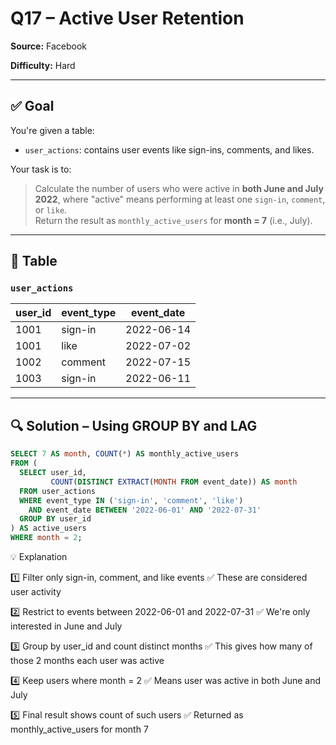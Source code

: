 # Q17 – Active User Retention  
**Source:** Facebook

**Difficulty:** Hard  

---

## ✅ Goal  
You're given a table:

- `user_actions`: contains user events like sign-ins, comments, and likes.

Your task is to:  
> Calculate the number of users who were active in **both June and July 2022**, where "active" means performing at least one `sign-in`, `comment`, or `like`.  
> Return the result as `monthly_active_users` for **month = 7** (i.e., July).

---

## 🧾 Table

### `user_actions`

| user_id | event_type | event_date |
|---------|------------|------------|
| 1001    | sign-in    | 2022-06-14 |
| 1001    | like       | 2022-07-02 |
| 1002    | comment    | 2022-07-15 |
| 1003    | sign-in    | 2022-06-11 |

---

## 🔍 Solution – Using GROUP BY and LAG

```sql
SELECT 7 AS month, COUNT(*) AS monthly_active_users
FROM (
  SELECT user_id,
         COUNT(DISTINCT EXTRACT(MONTH FROM event_date)) AS month
  FROM user_actions
  WHERE event_type IN ('sign-in', 'comment', 'like')
    AND event_date BETWEEN '2022-06-01' AND '2022-07-31'
  GROUP BY user_id
) AS active_users
WHERE month = 2;
```
💡 Explanation

1️⃣ Filter only sign-in, comment, and like events
✅ These are considered user activity

2️⃣ Restrict to events between 2022-06-01 and 2022-07-31
✅ We're only interested in June and July

3️⃣ Group by user_id and count distinct months
✅ This gives how many of those 2 months each user was active

4️⃣ Keep users where month = 2
✅ Means user was active in both June and July

5️⃣ Final result shows count of such users
✅ Returned as monthly_active_users for month 7
